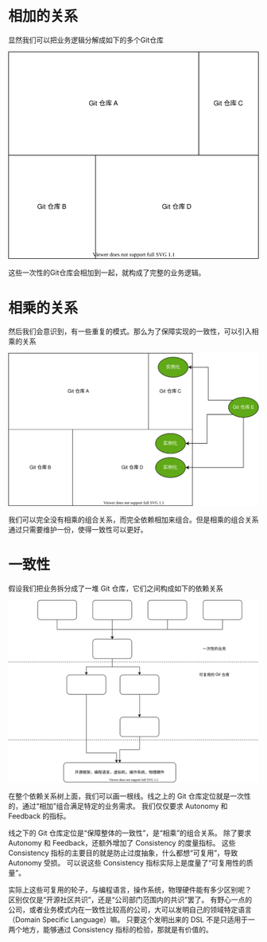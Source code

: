 # 相加的关系

显然我们可以把业务逻辑分解成如下的多个Git仓库

![Composition-1](./Composition-1.drawio.svg)

这些一次性的Git仓库会相加到一起，就构成了完整的业务逻辑。

# 相乘的关系

然后我们会意识到，有一些重复的模式。那么为了保障实现的一致性，可以引入相乘的关系

![Composition-2](./Composition-2.drawio.svg)

我们可以完全没有相乘的组合关系，而完全依赖相加来组合。但是相乘的组合关系通过只需要维护一份，使得一致性可以更好。

# 一致性

假设我们把业务拆分成了一堆 Git 仓库，它们之间构成如下的依赖关系

![Composition-3](./Composition-3.drawio.svg)

在整个依赖关系树上面，我们可以画一根线。线之上的 Git 仓库定位就是一次性的，通过“相加”组合满足特定的业务需求。
我们仅仅要求 Autonomy 和 Feedback 的指标。

线之下的 Git 仓库定位是“保障整体的一致性”，是“相乘”的组合关系。
除了要求 Autonomy 和 Feedback，还额外增加了 Consistency 的度量指标。
这些 Consistency 指标的主要目的就是防止过度抽象，什么都想“可复用”，导致 Autonomy 受损。
可以说这些 Consistency 指标实际上是度量了“可复用性的质量”。

实际上这些可复用的轮子，与编程语言，操作系统，物理硬件能有多少区别呢？
区别仅仅是“开源社区共识”，还是“公司部门范围内的共识”罢了。
有野心一点的公司，或者业务模式内在一致性比较高的公司，大可以发明自己的领域特定语言（Domain Specific Language）嘛。
只要这个发明出来的 DSL 不是只适用于一两个地方，能够通过 Consistency 指标的检验，那就是有价值的。